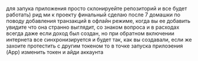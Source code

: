 для запука приложения просто склонируейте репозиторий и все будет работать) рид ми к проекту финальный сделаю после 7 домашки
по поводу добавления транзакций в офлайн режиме, когда вы ее добавить увидите что она странно выглядит, со знаком вопроса и в расходах всегда даже если доход был создан, но при обратном включении интернета все синхронизируется и будет так, как вы создавали, если же захоите протестить с другим токеном то в точке запуска прилоэения (App) изменить токен и айди аккаунта
